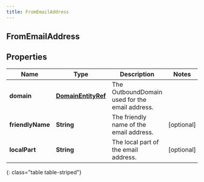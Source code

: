 ```yaml
---
title: FromEmailAddress
---
```


## FromEmailAddress

## Properties

| Name             | Type                                                           | Description                                    | Notes      |
| ---------------- | -------------------------------------------------------------- | ---------------------------------------------- | ---------- |
| **domain**       | <!----><!---->[**DomainEntityRef**](DomainEntityRef.md)<!----> | The OutboundDomain used for the email address. |            |
| **friendlyName** | <!----><!---->**String**<!---->                                | The friendly name of the email address.        | [optional] |
| **localPart**    | <!----><!---->**String**<!---->                                | The local part of the email address.           | [optional] |

{: class="table table-striped"}
